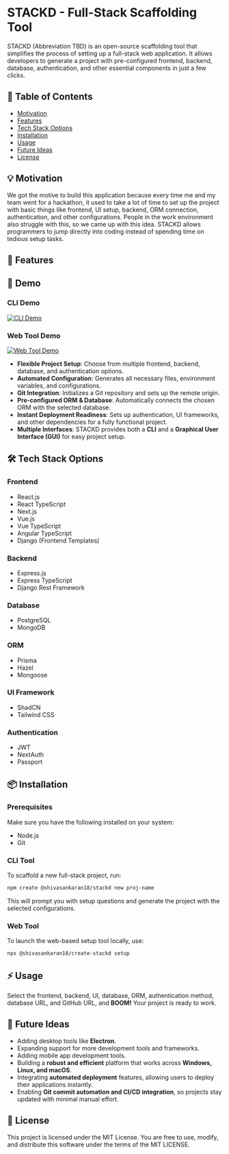 # STACKD - Full-Stack Scaffolding Tool

STACKD (Abbreviation TBD) is an open-source scaffolding tool that simplifies the process of setting up a full-stack web application. It allows developers to generate a project with pre-configured frontend, backend, database, authentication, and other essential components in just a few clicks.

## 📖 Table of Contents

- [Motivation](#motivation)
- [Features](#features)
- [Tech Stack Options](#tech-stack-options)
- [Installation](#installation)
- [Usage](#usage)
- [Future Ideas](#future-ideas)
- [License](#license)

## 💡 Motivation

We got the motive to build this application because every time me and my team went for a hackathon, it used to take a lot of time to set up the project with basic things like frontend, UI setup, backend, ORM connection, authentication, and other configurations. People in the work environment also struggle with this, so we came up with this idea. STACKD allows programmers to jump directly into coding instead of spending time on tedious setup tasks.

## 🚀 Features

## 🎥 Demo

### CLI Demo
[![CLI Demo](https://img.youtube.com/vi/your_cli_demo_video_id/0.jpg)](your_cli_demo_video_link)

### Web Tool Demo
[![Web Tool Demo](https://img.youtube.com/vi/your_web_demo_video_id/0.jpg)](your_web_demo_video_link)

- **Flexible Project Setup**: Choose from multiple frontend, backend, database, and authentication options.
- **Automated Configuration**: Generates all necessary files, environment variables, and configurations.
- **Git Integration**: Initializes a Git repository and sets up the remote origin.
- **Pre-configured ORM & Database**: Automatically connects the chosen ORM with the selected database.
- **Instant Deployment Readiness**: Sets up authentication, UI frameworks, and other dependencies for a fully functional project.
- **Multiple Interfaces**: STACKD provides both a **CLI** and a **Graphical User Interface (GUI)** for easy project setup.

## 🛠️ Tech Stack Options

### **Frontend**

- React.js
- React TypeScript
- Next.js
- Vue.js
- Vue TypeScript
- Angular TypeScript
- Django (Frontend Templates)

### **Backend**

- Express.js
- Express TypeScript
- Django Rest Framework

### **Database**

- PostgreSQL
- MongoDB

### **ORM**

- Prisma
- Hazel
- Mongoose

### **UI Framework**

- ShadCN
- Tailwind CSS

### **Authentication**

- JWT
- NextAuth
- Passport

## 📦 Installation

### Prerequisites

Make sure you have the following installed on your system:

- Node.js
- Git

### CLI Tool

To scaffold a new full-stack project, run:

```sh
npm create @shivasankaran18/stackd new proj-name
```

This will prompt you with setup questions and generate the project with the selected configurations.

### Web Tool

To launch the web-based setup tool locally, use:

```sh
npx @shivasankaran18/create-stackd setup
```

## ⚡ Usage

Select the frontend, backend, UI, database, ORM, authentication method, database URL, and GitHub URL, and **BOOM!** Your project is ready to work.

## 🔮 Future Ideas

- Adding desktop tools like **Electron**.
- Expanding support for more development tools and frameworks.
- Adding mobile app development tools.
- Building a **robust and efficient** platform that works across **Windows, Linux, and macOS**.
- Integrating **automated deployment** features, allowing users to deploy their applications instantly.
- Enabling **Git commit automation and CI/CD integration**, so projects stay updated with minimal manual effort.

## 📜 License

This project is licensed under the MIT License. You are free to use, modify, and distribute this software under the terms of the MIT LICENSE.

